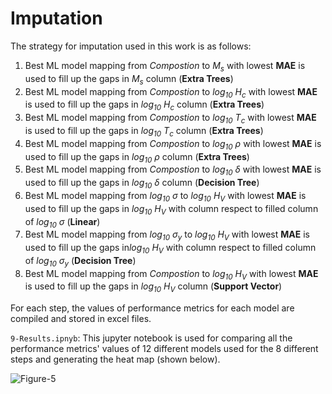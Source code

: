 # Imputation

The strategy for imputation used in this work is as follows:
1. Best ML model mapping from *Compostion* to *M<sub>s</sub>* with lowest **MAE** is used to fill up the gaps in *M<sub>s</sub>* column (**Extra Trees**)
2. Best ML model mapping from *Compostion* to *log<sub>10</sub> H<sub>c</sub>* with lowest **MAE** is used to fill up the gaps in *log<sub>10</sub> H<sub>c</sub>* column (**Extra Trees**)
3. Best ML model mapping from *Compostion* to *log<sub>10</sub> T<sub>c</sub>* with lowest **MAE** is used to fill up the gaps in *log<sub>10</sub> T<sub>c</sub>* column (**Extra Trees**)
4. Best ML model mapping from *Compostion* to *log<sub>10</sub> ρ* with lowest **MAE** is used to fill up the gaps in *log<sub>10</sub> ρ* column (**Extra Trees**)
5. Best ML model mapping from *Compostion* to *log<sub>10</sub> δ* with lowest **MAE** is used to fill up the gaps in *log<sub>10</sub> δ* column (**Decision Tree**)
6. Best ML model mapping from *log<sub>10</sub> σ* to *log<sub>10</sub> H<sub>V</sub>* with lowest **MAE** is used to fill up the gaps in *log<sub>10</sub> H<sub>V</sub>* with column respect to filled column of *log<sub>10</sub> σ* (**Linear**)
7. Best ML model mapping from *log<sub>10</sub> σ<sub>y</sub>* to *log<sub>10</sub> H<sub>V</sub>* with lowest **MAE** is used to fill up the gaps in*log<sub>10</sub> H<sub>V</sub>* with column respect to filled column of *log<sub>10</sub> σ<sub>y</sub>* (**Decision Tree**)
8. Best ML model mapping from *Compostion* to *log<sub>10</sub> H<sub>V</sub>* with lowest **MAE** is used to fill up the gaps in *log<sub>10</sub> H<sub>V</sub>* column (**Support Vector**)

For each step, the values of performance metrics for each model are compiled and stored in excel files.

``9-Results.ipnyb``: This jupyter notebook is used for comparing all the performance metrics' values of 12 different models used for the 8 different steps and generating the heat map (shown below).

![Figure-5](https://user-images.githubusercontent.com/12556692/211747565-6d34bb5e-05fe-45e9-9d9e-9e73c24b8116.jpg)
